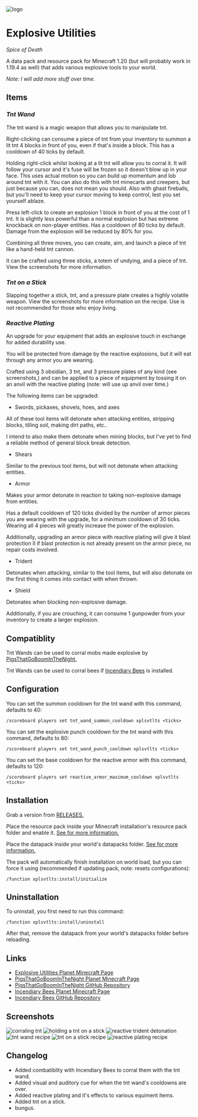 ![logo](logo.png)

# Explosive Utilities

*Spice of Death*

A data pack and resource pack for Minecraft 1.20 (but will probably work in 1.19.4 as well) that adds various explosive tools to your world.

*Note: I will add more stuff over time.*

## Items

### ***Tnt Wand***

The tnt wand is a magic weapon that allows you to manipulate tnt.

Right-clicking can consume a piece of tnt from your inventory to summon a lit tnt 4 blocks in front of you, even if that's inside a block. This has a cooldown of 40 ticks by default.

Holding right-click whilst looking at a lit tnt will allow you to corral it. It will follow your cursor and it's fuse will be frozen so it doesn't blow up in your face. This uses actual motion so you can build up momentum and lob around tnt with it. You can also do this with tnt minecarts and creepers, but just because you can, does not mean you should. Also with ghast fireballs, but you'll need to keep your cursor moving to keep control, lest you set yourself ablaze.

Press left-click to create an explosion 1 block in front of you at the cost of 1 tnt. It is slightly less powerful than a normal explosion but has extreme knockback on non-player entities. Has a cooldown of 80 ticks by default. Damage from the explosion will be reduced by 80% for you.

Combining all three moves, you can create, aim, and launch a piece of tnt like a hand-held tnt cannon.

It can be crafted using three sticks, a totem of undying, and a piece of tnt. View the screenshots for more information.

### ***Tnt on a Stick***

Slapping together a stick, tnt, and a pressure plate creates a highly volatile weapon. View the screenshots for more information on the recipe. Use is not recommended for those who enjoy living.

### ***Reactive Plating***

An upgrade for your equipment that adds an explosive touch in exchange for added durability use. 

You will be protected from damage by the reactive explosions, but it will eat through any armor you are wearing.

Crafted using 3 obsidian, 3 tnt, and 3 pressure plates of any kind (see screenshots,) and can be applied to a piece of equipment by tossing it on an anvil with the reactive plating (note: will use up anvil over time.)

The following items can be upgraded:

- Swords, pickaxes, shovels, hoes, and axes

All of these tool items will detonate when attacking entities, stripping blocks, tilling soil, making dirt paths, etc..

I intend to also make them detonate when mining blocks, but I've yet to find a reliable method of general block break detection.

- Shears

Similar to the previous tool items, but will not detonate when attacking entities.

- Armor

Makes your armor detonate in reaction to taking non-explosive damage from entities. 

Has a default cooldown of 120 ticks divided by the number of armor pieces you are wearing with the upgrade, for a minimum cooldown of 30 ticks. Wearing all 4 pieces will greatly increase the power of the explosion.

Additionally, upgrading an armor piece with reactive plating will give it blast protection II if blast protection is not already present on the armor piece, no repair costs involved.

- Trident

Detonates when attacking, similar to the tool items, but will also detonate on the first thing it comes into contact with when thrown.

- Shield

Detonates when blocking non-explosive damage. 

Additionally, if you are crouching, it can consume 1 gunpowder from your inventory to create a larger explosion.

## Compatiblity

Tnt Wands can be used to corral mobs made explosive by [PigsThatGoBoomInTheNight.](https://www.planetminecraft.com/data-pack/pigsthatgoboominthenight "PigsThatGoBoomInTheNight on Planet Minecraft")

Tnt Wands can be used to corral bees if [Incendiary Bees](https://www.planetminecraft.com/data-pack/incendiary-bees "Incendiary Bees on Planet Minecraft") is installed.

## Configuration

You can set the summon cooldown for the tnt wand with this command, defaults to 40:

```text
/scoreboard players set tnt_wand_summon_cooldown xplsvtlts <ticks>
```

You can set the explosive punch cooldown for the tnt wand with this command, defaults to 80:

```text
/scoreboard players set tnt_wand_punch_cooldown xplsvtlts <ticks>
```

You can set the base cooldown for the reactive armor with this command, defaults to 120:

```text
/scoreboard players set reactive_armor_maximum_cooldown xplsvtlts <ticks>
```

## Installation

Grab a version from [RELEASES.](https://github.com/ona-li-toki-e-jan-Epiphany-tawa-mi/Explosive-Utilities/releases "Explosive Utilities Releases Page")

Place the resource pack inside your Minecraft installation's resource pack folder and enable it. [See for more information.](https://minecraft.fandom.com/wiki/Tutorials/Loading_a_resource_pack "A Minecraft Wiki tutorial on installing resource packs")

Place the datapack inside your world's datapacks folder. [See for more information.](https://minecraft.fandom.com/wiki/Tutorials/Installing_a_data_pack "A Minecraft Wiki tutorial on installing data packs")

The pack will automatically finish installation on world load, but you can force it using (recommended if updating pack, note: resets configurations):

```text
/function xplsvtlts:install/initialize
```

## Uninstallation

To uninstall, you first need to run this command:

```text
/function xplsvtlts:install/uninstall
```

After that, remove the datapack from your world's datapacks folder before reloading.

## Links

- [Explosive Utilities Planet Minecraft Page](https://www.planetminecraft.com/data-pack/explosive-utilities "Explosive Utilities on Planet Minecraft")
- [PigsThatGoBoomInTheNight Planet Minecraft Page](https://www.planetminecraft.com/data-pack/pigsthatgoboominthenight "PigsThatGoBoomInTheNight on Planet Minecraft")
- [PigsThatGoBoomInTheNight GitHub Repository](https://github.com/ona-li-toki-e-jan-Epiphany-tawa-mi/PigsThatGoBoomInTheNight "PigsThatGoBoomInTheNight on GitHub")
- [Incendiary Bees Planet Minecraft Page](https://www.planetminecraft.com/data-pack/incendiary-bees "Incendiary Bees on Planet Minecraft")
- [Incendiary Bees GitHub Repository](https://github.com/ona-li-toki-e-jan-Epiphany-tawa-mi/Incendiary-Bees "Incendiary Bees on GitHub")

## Screenshots

![corraling tnt](screenshots/corraling_tnt.png)
![holding a tnt on a stick](screenshots/holding_a_tnt_on_a_stick.png)
![reactive trident detonation](screenshots/reactive_trident_detonation.png)
![tnt wand recipe](screenshots/tnt_wand_recipe.png)
![tnt on a stick recipe](screenshots/tnt_on_a_stick_recipe.png)
![reactive plating recipe](screenshots/reactive_plating_recipe.png)

## Changelog

- Added combatiblity with Incendiary Bees to corral them with the tnt wand.
- Added visual and auditory cue for when the tnt wand's cooldowns are over.
- Added reactive plating and it's effects to various equiment items.
- Added tnt on a stick.
- bungus.

